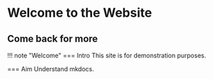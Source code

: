 # Welcome to the Website
## Come back for more

!!! note "Welcome"
  === Intro
    This site is for demonstration purposes.

  === Aim
    Understand mkdocs.
